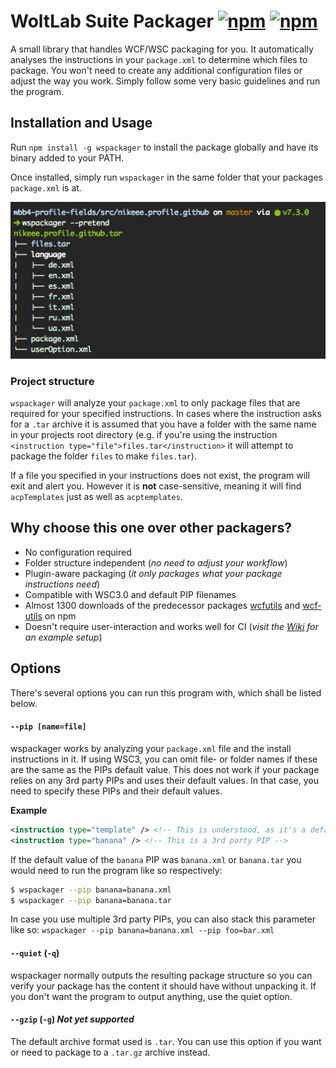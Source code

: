 # WoltLab Suite Packager [![npm](https://img.shields.io/npm/v/wspackager.svg?style=flat-square)](https://www.npmjs.com/package/wspackager)  [![npm](https://img.shields.io/npm/dt/wspackager.svg?style=flat-square)](https://www.npmjs.com/package/wspackager)
A small library that handles WCF/WSC packaging for you. It automatically analyses the instructions in your `package.xml` to determine which files to package. You won't need to create any additional configuration files or adjust the way you work. Simply follow some very basic guidelines and run the program.

## Installation and Usage
Run `npm install -g wspackager` to install the package globally and have its binary added to your PATH.

Once installed, simply run `wspackager` in the same folder that your packages `package.xml` is at.

![Tree diagram](/assets/tree.png?raw=true "Tree diagram of your plugin")

### Project structure
`wspackager` will analyze your `package.xml` to only package files that are required for your specified instructions. In cases where the instruction asks for a `.tar` archive it is assumed that you have a folder with the same name in your projects root directory (e.g. if you're using the instruction `<instruction type="file">files.tar</instruction>` it will attempt to package the folder `files` to make `files.tar`).

If a file you specified in your instructions does not exist, the program will exit and alert you. However it is **not** case-sensitive, meaning it will find `acpTemplates` just as well as `acptemplates`.

## Why choose this one over other packagers?
- No configuration required
- Folder structure independent (_no need to adjust your workflow_)
- Plugin-aware packaging (_it only packages what your package instructions need_)
- Compatible with WSC3.0 and default PIP filenames
- Almost 1300 downloads of the predecessor packages [wcfutils](https://www.npmjs.com/package/wcfutils) and [wcf-utils](https://www.npmjs.com/package/wcf-utils) on npm
- Doesn't require user-interaction and works well for CI (_visit the [Wiki](https://github.com/padarom/wspackager/wiki) for an example setup_)

## Options
There's several options you can run this program with, which shall be listed below.

#### `--pip [name=file]`
wspackager works by analyzing your `package.xml` file and the install instructions in it. If using WSC3, you can omit file- or folder names if these are the same as the PIPs default value. This does not work if your package relies on any 3rd party PIPs and uses their default values. In that case, you need to specify these PIPs and their default values.

**Example**
```xml
<instruction type="template" /> <!-- This is understood, as it's a default PIP -->
<instruction type="banana" /> <!-- This is a 3rd party PIP -->
```
If the default value of the `banana` PIP was `banana.xml` or `banana.tar` you would need to run the program like so respectively:
```sh
$ wspackager --pip banana=banana.xml
$ wspackager --pip banana=banana.tar
```
In case you use multiple 3rd party PIPs, you can also stack this parameter like so:
`wspackager --pip banana=banana.xml --pip foo=bar.xml`

#### `--quiet` (`-q`)
wspackager normally outputs the resulting package structure so you can verify your package has the content it should have without unpacking it. If you don't want the program to output anything, use the quiet option.

#### `--gzip` (`-g`) _Not yet supported_
The default archive format used is `.tar`. You can use this option if you want or need to package to a `.tar.gz` archive instead.
